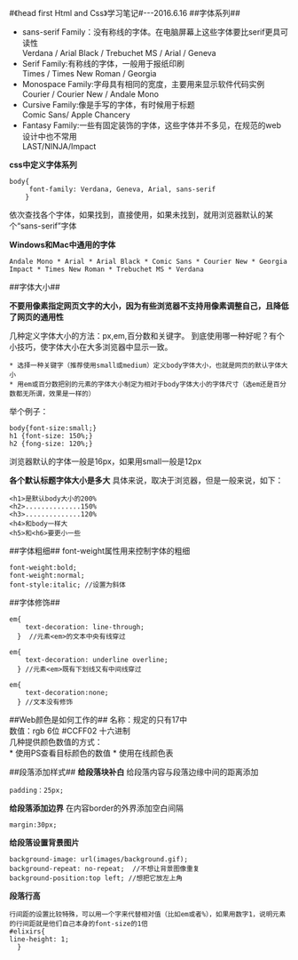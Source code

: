 #《head first Html and Css》学习笔记#---2016.6.16
##字体系列##

* sans-serif Family：没有称线的字体。在电脑屏幕上这些字体要比serif更具可读性  
  Verdana / Arial Black / Trebuchet MS / Arial / Geneva  
* Serif Family:有称线的字体，一般用于报纸印刷  
  Times / Times New Roman / Georgia
* Monospace Family:字母具有相同的宽度，主要用来显示软件代码实例  
  Courier / Courier New / Andale Mono
* Cursive Family:像是手写的字体，有时候用于标题  
  Comic Sans/ Apple Chancery
* Fantasy Family:一些有固定装饰的字体，这些字体并不多见，在规范的web设计中也不常用  
  LAST/NINJA/Impact  

**css中定义字体系列**    

    body{  
         font-family: Verdana, Geneva, Arial, sans-serif  
        }  
依次查找各个字体，如果找到，直接使用，如果未找到，就用浏览器默认的某个“sans-serif”字体

**Windows和Mac中通用的字体**  

    Andale Mono * Arial * Arial Black * Comic Sans * Courier New * Georgia  
    Impact * Times New Roman * Trebuchet MS * Verdana

##字体大小##

**不要用像素指定网页文字的大小，因为有些浏览器不支持用像素调整自己，且降低了网页的通用性**

几种定义字体大小的方法：px,em,百分数和关键字。  到底使用哪一种好呢？有个小技巧，使字体大小在大多浏览器中显示一致。  

    * 选择一种关键字（推荐使用small或medium）定义body字体大小，也就是网页的默认字体大小
    * 用em或百分数把别的元素的字体大小制定为相对于body字体大小的字体尺寸（选em还是百分数都无所谓，效果是一样的）  
举个例子：  
    
    body{font-size:small;}
    h1 {font-size: 150%;}
    h2 {fong-size: 120%;}

浏览器默认的字体一般是16px，如果用small一般是12px  

**各个默认标题字体大小是多大**
具体来说，取决于浏览器，但是一般来说，如下：  

    <h1>是默认body大小的200%  
    <h2>..............150%  
    <h3>..............120%  
    <h4>和body一样大  
    <h5>和<h6>要更小一些

##字体粗细##
font-weight属性用来控制字体的粗细 
 
    font-weight:bold;
    font-weight:normal;
    font-style:italic; //设置为斜体

##字体修饰##

    em{
        text-decoration: line-through;
      }  //元素<em>的文本中央有线穿过

    em{
        text-decoration: underline overline;
      } //元素<em>既有下划线又有中间线穿过

    em{
        text-decoration:none;
      } //文本没有修饰

##Web颜色是如何工作的##
名称：规定的只有17中  
数值：rgb 6位  #CCFF02 十六进制  
几种提供颜色数值的方式：  
     * 使用PS查看目标颜色的数值
     * 使用在线颜色表 
      
##段落添加样式##
**给段落块补白**
给段落内容与段落边缘中间的距离添加

    padding：25px;

**给段落添加边界**
在内容border的外界添加空白间隔

    margin:30px;

**给段落设置背景图片**

    background-image: url(images/background.gif);
    background-repeat: no-repeat;  //不想让背景图像重复
    background-position:top left; //想把它放左上角
**段落行高**

    行间距的设置比较特殊，可以用一个字来代替相对值（比如em或者%），如果用数字1，说明元素的行间距就是他们自己本身的font-size的1倍  
    #elixirs{
    line-height: 1;
      }

 









